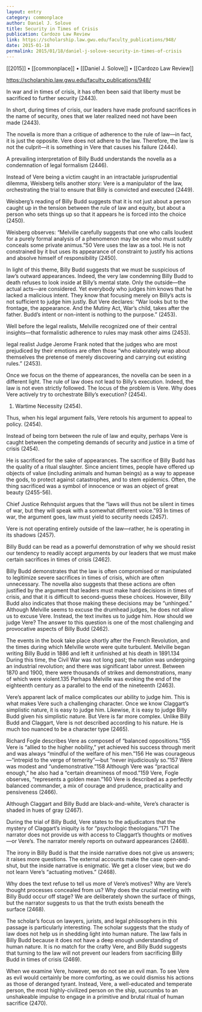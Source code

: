 ```yaml
---
layout: entry
category: commonplace
author: Daniel J. Solove
title: Security in Times of Crisis
publication: Cardozo Law Review
link: https://scholarship.law.gwu.edu/faculty_publications/948/
date: 2015-01-18
permalink: 2015/01/18/daniel-j-solove-security-in-times-of-crisis
---
```


[[2015]] • [[commonplace]] • [[Daniel J. Solove]] • [[Cardozo Law Review]]

https://scholarship.law.gwu.edu/faculty_publications/948/

In war and in times of crisis, it has often been said that liberty must be sacrificed to further security (2443).


In short, during times of crisis, our leaders have made profound sacrifices in the name of security, ones that we later realized need not have been made (2443).


The novella is more than a critique of adherence to the rule of law—in fact, it is just the opposite. Vere does not adhere to the law. Therefore, the law is not the culprit—it is something in Vere that causes his failure (2444).


A prevailing interpretation of Billy Budd understands the novella as a condemnation of legal formalism (2446).


Instead of Vere being a victim caught in an intractable jurisprudential dilemma, Weisberg tells another story: Vere is a manipulator of the law, orchestrating the trial to ensure that Billy is convicted and executed (2449).


Weisberg’s reading of Billy Budd suggests that it is not just about a person caught up in the tension between the rule of law and equity, but about a person who sets things up so that it appears he is forced into the choice (2450).


Weisberg observes: “Melville carefully suggests that one who calls loudest for a purely formal analysis of a phenomenon may be one who must subtly conceals some private animus.”50 Vere uses the law as a tool. He is not constrained by it but uses its appearance of constraint to justify his actions and absolve himself of responsibility (2450).


In light of this theme, Billy Budd suggests that we must be suspicious of law’s outward appearances. Indeed, the very law condemning Billy Budd to death refuses to look inside at Billy’s mental state. Only the outside—the actual acts—are considered. Yet everybody who judges him knows that he lacked a malicious intent. They know that focusing merely on Billy’s acts is not sufficient to judge him justly. But Vere declares: “War looks but to the frontage, the appearance. And the Mutiny Act, War’s child, takes after the father. Budd’s intent or non-intent is nothing to the purpose.” (2453).


Well before the legal realists, Melville recognized one of their central insights—that formalistic adherence to rules may mask other aims (2453).


legal realist Judge Jerome Frank noted that the judges who are most prejudiced by their emotions are often those “who elaborately wrap about themselves the pretense of merely discovering and carrying out existing rules.” (2453).


Once we focus on the theme of appearances, the novella can be seen in a different light. The rule of law does not lead to Billy’s execution. Indeed, the law is not even strictly followed. The locus of the problem is Vere. Why does Vere actively try to orchestrate Billy’s execution? (2454).


1. Wartime Necessity (2454).


Thus, when his legal argument fails, Vere retools his argument to appeal to policy. (2454).


Instead of being torn between the rule of law and equity, perhaps Vere is caught between the competing demands of security and justice in a time of crisis (2454).


He is sacrificed for the sake of appearances. The sacrifice of Billy Budd has the quality of a ritual slaughter. Since ancient times, people have offered up objects of value (including animals and human beings) as a way to appease the gods, to protect against catastrophes, and to stem epidemics. Often, the thing sacrificed was a symbol of innocence or was an object of great beauty (2455-56).


Chief Justice Rehnquist argues that the “laws will thus not be silent in times of war, but they will speak with a somewhat different voice.”93 In times of war, the argument goes, law must yield to security needs (2457).


Vere is not operating entirely outside of the law—rather, he is operating in its shadows (2457).


Billy Budd can be read as a powerful demonstration of why we should resist our tendency to readily accept arguments by our leaders that we must make certain sacrifices in times of crisis (2462).


Billy Budd demonstrates that the law is often compromised or manipulated to legitimize severe sacrifices in times of crisis, which are often unnecessary. The novella also suggests that these actions are often justified by the argument that leaders must make hard decisions in times of crisis, and that it is difficult to second-guess these choices. However, Billy Budd also indicates that those making these decisions may be “unhinged.” Although Melville seems to excuse the drumhead judges, he does not allow us to excuse Vere. Instead, the text invites us to judge him. How should we judge Vere? The answer to this question is one of the most challenging and provocative aspects of Billy Budd (2462).


The events in the book take place shortly after the French Revolution, and the times during which Melville wrote were quite turbulent. Melville began writing Billy Budd in 1886 and left it unfinished at his death in 1891.134 During this time, the Civil War was not long past; the nation was undergoing an industrial revolution; and there was significant labor unrest. Between 1870 and 1900, there were thousands of strikes and demonstrations, many of which were violent.135 Perhaps Melville was evoking the end of the eighteenth century as a parallel to the end of the nineteenth (2463).


Vere’s apparent lack of malice complicates our ability to judge him. This is what makes Vere such a challenging character. Once we know Claggart’s simplistic nature, it is easy to judge him. Likewise, it is easy to judge Billy Budd given his simplistic nature. But Vere is far more complex. Unlike Billy Budd and Claggart, Vere is not described according to his nature. He is much too nuanced to be a character type (2465).


Richard Fogle describes Vere as composed of “balanced oppositions.”155 Vere is “allied to the higher nobility,” yet achieved his success through merit and was always “mindful of the welfare of his men.”156 He was courageous—“intrepid to the verge of temerity”—but “never injudiciously so.”157 Were was modest and “undemonstrative.”158 Although Vere was “practical enough,” he also had a “certain dreaminess of mood.”159 Vere, Fogle observes, “represents a golden mean.”160 Vere is described as a perfectly balanced commander, a mix of courage and prudence, practicality and pensiveness (2466).


Although Claggart and Billy Budd are black-and-white, Vere’s character is shaded in hues of gray (2467).


During the trial of Billy Budd, Vere states to the adjudicators that the mystery of Claggart’s iniquity is for “psychologic theologians.”171 The narrator does not provide us with access to Claggart’s thoughts or motives—or Vere’s. The narrator merely reports on outward appearances (2468).


The irony in Billy Budd is that the inside narrative does not give us answers; it raises more questions. The external accounts make the case open-and-shut, but the inside narrative is enigmatic. We get a closer view, but we do not learn Vere’s “actuating motives.” (2468).


Why does the text refuse to tell us more of Vere’s motives? Why are Vere’s thought processes concealed from us? Why does the crucial meeting with Billy Budd occur off stage? We are deliberately shown the surface of things, but the narrator suggests to us that the truth exists beneath the surface (2468).


The scholar’s focus on lawyers, jurists, and legal philosophers in this passage is particularly interesting. The scholar suggests that the study of law does not help us in shedding light into human nature. The law fails in Billy Budd because it does not have a deep enough understanding of human nature. It is no match for the crafty Vere, and Billy Budd suggests that turning to the law will not prevent our leaders from sacrificing Billy Budd in times of crisis (2469).


When we examine Vere, however, we do not see an evil man. To see Vere as evil would certainly be more comforting, as we could dismiss his actions as those of deranged tyrant. Instead, Vere, a well-educated and temperate person, the most highly-civilized person on the ship, succumbs to an unshakeable impulse to engage in a primitive and brutal ritual of human sacrifice (2470).
